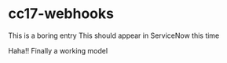 # cc17-webhooks
This is a boring entry
This should appear in ServiceNow this time


Haha!! Finally a working model
